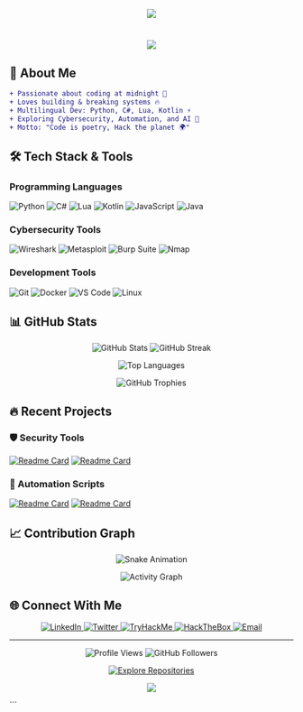 <!-- Banner Atas -->
<p align="center">
  <img src="https://capsule-render.vercel.app/api?type=waving&color=0:00FF41,100:00FFFF&height=200&section=header&text=👨‍💻%20Welcome%20to%20My%20GitHub%20Lab&fontSize=35&fontColor=FFFFFF&animation=fadeIn&fontAlignY=35"/>
</p>

<h1 align="center">
  <a href="#">
    <img src="https://readme-typing-svg.herokuapp.com?font=Fira+Code&size=30&pause=1000&color=00FF41&center=true&vCenter=true&width=600&lines=⚡+USERNAME;💀+Hacker+|+🧑‍💻+Developer+|+🔐+Security+Enthusiast;🚀+Python+%7C+C%23+%7C+Lua+%7C+Kotlin;🔥+Hack+the+Planet!">
  </a>
</h1>

## 🧩 About Me
```diff
+ Passionate about coding at midnight 🌙
+ Loves building & breaking systems 🔥
+ Multilingual Dev: Python, C#, Lua, Kotlin ⚡
+ Exploring Cybersecurity, Automation, and AI 🤖
+ Motto: "Code is poetry, Hack the planet 🌍"
```

## 🛠️ Tech Stack & Tools

### Programming Languages
![Python](https://img.shields.io/badge/Python-3776AB?style=for-the-badge&logo=python&logoColor=white)
![C#](https://img.shields.io/badge/C%23-239120?style=for-the-badge&logo=c-sharp&logoColor=white)
![Lua](https://img.shields.io/badge/Lua-2C2D72?style=for-the-badge&logo=lua&logoColor=white)
![Kotlin](https://img.shields.io/badge/Kotlin-0095D5?style=for-the-badge&logo=kotlin&logoColor=white)
![JavaScript](https://img.shields.io/badge/JavaScript-F7DF1E?style=for-the-badge&logo=javascript&logoColor=black)
![Java](https://img.shields.io/badge/Java-ED8B00?style=for-the-badge&logo=openjdk&logoColor=white)

### Cybersecurity Tools
![Wireshark](https://img.shields.io/badge/Wireshark-1679A7?style=for-the-badge&logo=wireshark&logoColor=white)
![Metasploit](https://img.shields.io/badge/Metasploit-258FFA?style=for-the-badge&logo=metasploit&logoColor=white)
![Burp Suite](https://img.shields.io/badge/Burp_Suite-FF6633?style=for-the-badge)
![Nmap](https://img.shields.io/badge/Nmap-FFFFFF?style=for-the-badge&logo=nmap&logoColor=black)

### Development Tools
![Git](https://img.shields.io/badge/Git-F05032?style=for-the-badge&logo=git&logoColor=white)
![Docker](https://img.shields.io/badge/Docker-2496ED?style=for-the-badge&logo=docker&logoColor=white)
![VS Code](https://img.shields.io/badge/VS_Code-007ACC?style=for-the-badge&logo=visual-studio-code&logoColor=white)
![Linux](https://img.shields.io/badge/Linux-FCC624?style=for-the-badge&logo=linux&logoColor=black)

## 📊 GitHub Stats

<!-- GitHub Stats with Custom Theme -->
<p align="center">
  <img src="https://github-readme-stats.vercel.app/api?username=USERNAME&show_icons=true&theme=dark&bg_color=0d1117&title_color=00FF41&text_color=ffffff&icon_color=00FFFF&border_color=00FF41&count_private=true" alt="GitHub Stats" />
  <img src="https://github-readme-streak-stats.herokuapp.com/?user=USERNAME&theme=dark&background=0d1117&border=00FF41&stroke=00FF41&ring=00FFFF&fire=00FFFF&currStreakNum=ffffff&currStreakLabel=00FFFF&sideNums=ffffff&sideLabels=ffffff&dates=ffffff" alt="GitHub Streak" />
</p>

<!-- Most Used Languages -->
<p align="center">
  <img src="https://github-readme-stats.vercel.app/api/top-langs/?username=USERNAME&layout=compact&theme=dark&bg_color=0d1117&title_color=00FF41&text_color=ffffff&border_color=00FF41" alt="Top Languages" />
</p>

<!-- GitHub Trophy -->
<p align="center">
  <img src="https://github-profile-trophy.vercel.app/?username=USERNAME&theme=onedark&no-frame=true&row=1&column=6&margin-w=15&margin-h=15" alt="GitHub Trophies" />
</p>

## 🔥 Recent Projects

<!-- Repository Cards -->
### 🛡️ Security Tools
[![Readme Card](https://github-readme-stats.vercel.app/api/pin/?username=USERNAME&repo=PenTest-Toolkit&theme=dark&bg_color=0d1117&title_color=00FF41&text_color=ffffff&border_color=00FF41)](https://github.com/USERNAME/PenTest-Toolkit)
[![Readme Card](https://github-readme-stats.vercel.app/api/pin/?username=USERNAME&repo=Network-Scanner&theme=dark&bg_color=0d1117&title_color=00FF41&text_color=ffffff&border_color=00FF41)](https://github.com/USERNAME/Network-Scanner)

### 🤖 Automation Scripts
[![Readme Card](https://github-readme-stats.vercel.app/api/pin/?username=USERNAME&repo=Auto-Sec-Scripts&theme=dark&bg_color=0d1117&title_color=00FF41&text_color=ffffff&border_color=00FF41)](https://github.com/USERNAME/Auto-Sec-Scripts)
[![Readme Card](https://github-readme-stats.vercel.app/api/pin/?username=USERNAME&repo=API-Security-Checker&theme=dark&bg_color=0d1117&title_color=00FF41&text_color=ffffff&border_color=00FF41)](https://github.com/USERNAME/API-Security-Checker)

## 📈 Contribution Graph

<!-- Snake Animation -->
<p align="center">
  <img src="https://raw.githubusercontent.com/USERNAME/USERNAME/output/github-contribution-grid-snake.svg" alt="Snake Animation" />
</p>

<!-- GitHub Activity Graph -->
<p align="center">
  <img src="https://activity-graph.herokuapp.com/graph?username=USERNAME&theme=react-dark&bg_color=0d1117&color=00FFFF&line=00FF41&point=FFFFFF&area=true&hide_border=true" alt="Activity Graph" />
</p>

## 🌐 Connect With Me

<p align="center">
  <a href="https://linkedin.com/in/username">
    <img src="https://img.shields.io/badge/LinkedIn-0077B5?style=for-the-badge&logo=linkedin&logoColor=white" alt="LinkedIn" />
  </a>
  <a href="https://twitter.com/username">
    <img src="https://img.shields.io/badge/Twitter-1DA1F2?style=for-the-badge&logo=twitter&logoColor=white" alt="Twitter" />
  </a>
  <a href="https://tryhackme.com/p/username">
    <img src="https://img.shields.io/badge/TryHackMe-212C42?style=for-the-badge&logo=tryhackme&logoColor=white" alt="TryHackMe" />
  </a>
  <a href="https://hackthebox.com/profile/username">
    <img src="https://img.shields.io/badge/HackTheBox-9FEF00?style=for-the-badge&logo=hackthebox&logoColor=black" alt="HackTheBox" />
  </a>
  <a href="mailto:username@email.com">
    <img src="https://img.shields.io/badge/Email-D14836?style=for-the-badge&logo=gmail&logoColor=white" alt="Email" />
  </a>
</p>

---

<p align="center">
  <img src="https://komarev.com/ghpvc/?username=USERNAME&label=Profile%20Views&color=00FF41&style=flat" alt="Profile Views" />
  <img src="https://img.shields.io/github/followers/USERNAME?label=Followers&style=social&color=00FFFF" alt="GitHub Followers" />
</p>

<p align="center">
  <a href="https://github.com/USERNAME?tab=repositories">
    <img src="https://img.shields.io/badge/Explore-My_Repositories-00FF41?style=for-the-badge&logo=github" alt="Explore Repositories" />
  </a>
</p>

<!-- Footer -->
<p align="center">
  <img src="https://capsule-render.vercel.app/api?type=waving&color=0:00FFFF,100:00FF41&height=150&section=footer&animation=fadeIn" />
</p>
```
